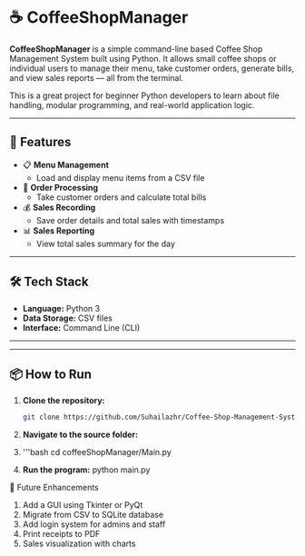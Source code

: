# ☕ CoffeeShopManager

**CoffeeShopManager** is a simple command-line based Coffee Shop Management System built using Python. It allows small coffee shops or individual users to manage their menu, take customer orders, generate bills, and view sales reports — all from the terminal.

This is a great project for beginner Python developers to learn about file handling, modular programming, and real-world application logic.

---

## 🚀 Features

- 📋 **Menu Management**
  - Load and display menu items from a CSV file
- 🧾 **Order Processing**
  - Take customer orders and calculate total bills
- 💰 **Sales Recording**
  - Save order details and total sales with timestamps
- 📊 **Sales Reporting**
  - View total sales summary for the day

---

## 🛠️ Tech Stack

- **Language:** Python 3
- **Data Storage:** CSV files
- **Interface:** Command Line (CLI)

---



---

## 📦 How to Run

1. **Clone the repository:**

   ```bash
   git clone https://github.com/Suhailazhr/Coffee-Shop-Management-System.git

2. **Navigate to the source folder:**
3.   '''bash
     cd coffeeShopManager/Main.py

5. **Run the program:**
    python main.py





🧠 Future Enhancements
1. Add a GUI using Tkinter or PyQt
2.  Migrate from CSV to SQLite database
3. Add login system for admins and staff
4. Print receipts to PDF
5. Sales visualization with charts

